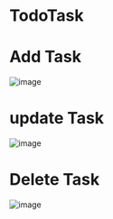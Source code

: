 # TodoTask
# Add Task
![image](https://user-images.githubusercontent.com/96526237/167382299-8ba47469-06f2-4d38-b3ee-1e0628e7b2a7.png)
# update Task
![image](https://user-images.githubusercontent.com/96526237/167382534-70129ab7-60a0-4d38-baea-6075953943b8.png)
# Delete Task
![image](https://user-images.githubusercontent.com/96526237/167382656-757305e4-8410-4e63-b8e1-f7af7db68735.png)
